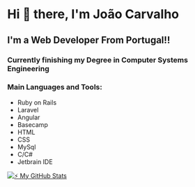 # Hi 👋 there, I'm João Carvalho
## I'm a Web Developer From Portugal!!

### Currently finishing my Degree in Computer Systems Engineering

### Main Languages and Tools:
- Ruby on Rails
- Laravel
- Angular
- Basecamp
- HTML
- CSS
- MySql
- C/C#
- Jetbrain IDE

[![:zap: My GitHub Stats](https://readme-stats-git-main-joao99c.vercel.app/api?username=joao99c&show_icons=true&hide_border=false&title_color=ff652f&icon_color=FFE400&bg_color=09131B&text_color=ffffff&border_color=0c1a25&count_private=true)](https://github.com/anuraghazra/github-readme-stats)


<!--
**joao99c/joao99c** is a ✨ _special_ ✨ repository because its `README.md` (this file) appears on your GitHub profile.

Here are some ideas to get you started:

- 🔭 I’m currently working on ...
- 🌱 I’m currently learning ...
- 👯 I’m looking to collaborate on ...
- 🤔 I’m looking for help with ...
- 💬 Ask me about ...
- 📫 How to reach me: ...
- 😄 Pronouns: ...
- ⚡ Fun fact: ...
-->

